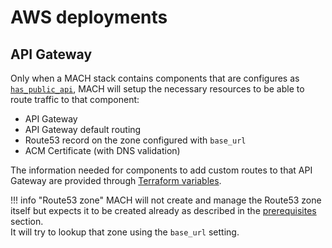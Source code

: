 # AWS deployments

## API Gateway

Only when a MACH stack contains components that are configures as [`has_public_api`](../../syntax.md#components), MACH will setup the necessary resources to be able to route traffic to that component:

- API Gateway
- API Gateway default routing
- Route53 record on the zone configured with `base_url`
- ACM Certificate (with DNS validation)

The information needed for components to add custom routes to that API Gateway are provided through [Terraform variables](../../components/aws.md#terraform-variables).

!!! info "Route53 zone"
    MACH will not create and manage the Route53 zone itself but expects it to be created already as described in the [prerequisites](../../prerequisites/aws.md#route53-zone) section.<br>
    It will try to lookup that zone using the `base_url` setting.